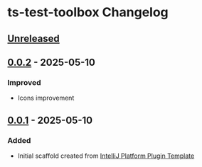 <!-- Keep a Changelog guide -> https://keepachangelog.com -->

# ts-test-toolbox Changelog

## [Unreleased]

## [0.0.2] - 2025-05-10

### Improved

- Icons improvement

## [0.0.1] - 2025-05-10

### Added

- Initial scaffold created from [IntelliJ Platform Plugin Template](https://github.com/JetBrains/intellij-platform-plugin-template)

[Unreleased]: https://github.com/Morkalork/ts-test-toolbox/compare/v0.0.2...HEAD
[0.0.2]: https://github.com/Morkalork/ts-test-toolbox/compare/v0.0.1...v0.0.2
[0.0.1]: https://github.com/Morkalork/ts-test-toolbox/commits/v0.0.1
